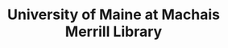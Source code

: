 ---
layout: repo
title: "University of Maine at Machais Merrill Library"
id: 2967
permalink: repos/2967/
---